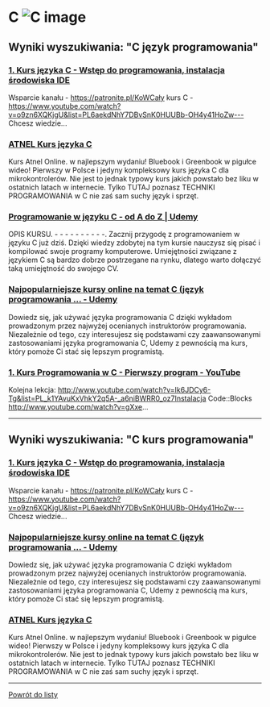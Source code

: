# C ![C image](https://www.tiobe.com/wp-content/themes/tiobe/tiobe-index/images/C.png)

## Wyniki wyszukiwania: "C język programowania" 

### [1. Kurs języka C - Wstęp do programowania, instalacja środowiska IDE](https://www.youtube.com/watch?v=o9zn6XQKjgU) 

 Wsparcie kanału - https://patronite.pl/KoWCały kurs C - https://www.youtube.com/watch?v=o9zn6XQKjgU&list=PL6aekdNhY7DBvSnK0HUUBb-OH4y41HoZw--- Chcesz wiedzie...


### [ATNEL Kurs języka C](https://kursc.atnel.pl/) 

 Kurs Atnel Online. w najlepszym wydaniu! Bluebook i Greenbook w pigułce wideo! Pierwszy w Polsce i jedyny kompleksowy kurs języka C dla mikrokontrolerów. Nie jest to jednak typowy kurs jakich powstało bez liku w ostatnich latach w internecie. Tylko TUTAJ poznasz TECHNIKI PROGRAMOWANIA w C nie zaś sam suchy język i sprzęt.


### [Programowanie w języku C - od A do Z | Udemy](https://www.udemy.com/course/programowanie-w-jezyku-c/) 

 OPIS KURSU. - - - - - - - - - -. Zacznij przygodę z programowaniem w języku C już dziś. Dzięki wiedzy zdobytej na tym kursie nauczysz się pisać i kompilować swoje programy komputerowe. Umiejętności związane z językiem C są bardzo dobrze postrzegane na rynku, dlatego warto dołączyć taką umiejętność do swojego CV.


### [Najpopularniejsze kursy online na temat C (język programowania ... - Udemy](https://www.udemy.com/pl/topic/c-programming/) 

 Dowiedz się, jak używać języka programowania C dzięki wykładom prowadzonym przez najwyżej ocenianych instruktorów programowania. Niezależnie od tego, czy interesujesz się podstawami czy zaawansowanymi zastosowaniami języka programowania C, Udemy z pewnością ma kurs, który pomoże Ci stać się lepszym programistą.


### [1. Kurs Programowania w C - Pierwszy program - YouTube](https://www.youtube.com/watch?v=XmCmJ94kZUU) 

 Kolejna lekcja: http://www.youtube.com/watch?v=Ik6JDCy6-Tg&list=PL_k1YAvuKxVhkY2q5A-_a6niBWRR0_oz7Instalacja Code::Blocks http://www.youtube.com/watch?v=gXxe...




---

## Wyniki wyszukiwania: "C kurs programowania" 

### [1. Kurs języka C - Wstęp do programowania, instalacja środowiska IDE](https://www.youtube.com/watch?v=o9zn6XQKjgU) 

 Wsparcie kanału - https://patronite.pl/KoWCały kurs C - https://www.youtube.com/watch?v=o9zn6XQKjgU&list=PL6aekdNhY7DBvSnK0HUUBb-OH4y41HoZw--- Chcesz wiedzie...


### [Najpopularniejsze kursy online na temat C (język programowania ... - Udemy](https://www.udemy.com/pl/topic/c-programming/) 

 Dowiedz się, jak używać języka programowania C dzięki wykładom prowadzonym przez najwyżej ocenianych instruktorów programowania. Niezależnie od tego, czy interesujesz się podstawami czy zaawansowanymi zastosowaniami języka programowania C, Udemy z pewnością ma kurs, który pomoże Ci stać się lepszym programistą.


### [ATNEL Kurs języka C](https://kursc.atnel.pl/) 

 Kurs Atnel Online. w najlepszym wydaniu! Bluebook i Greenbook w pigułce wideo! Pierwszy w Polsce i jedyny kompleksowy kurs języka C dla mikrokontrolerów. Nie jest to jednak typowy kurs jakich powstało bez liku w ostatnich latach w internecie. Tylko TUTAJ poznasz TECHNIKI PROGRAMOWANIA w C nie zaś sam suchy język i sprzęt.




---

 [Powrót do listy](/home/mhz/Dokumenty/studia/sem4/awww/lab1/top20.md)